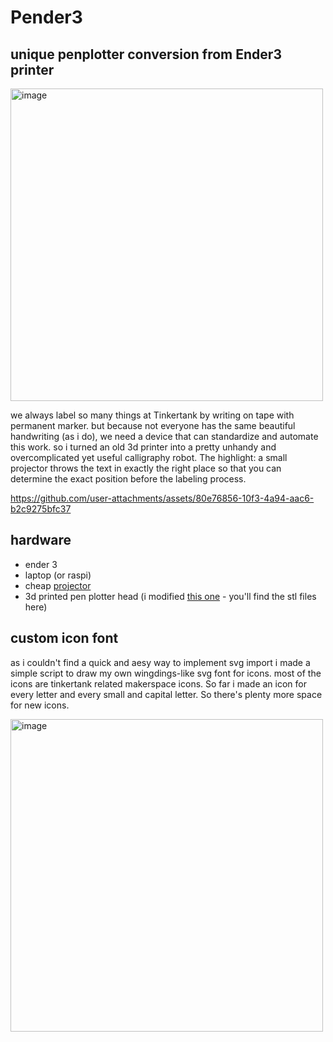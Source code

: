 # Pender3
## unique penplotter conversion from Ender3 printer

<img width="500" alt="image" src="https://github.com/user-attachments/assets/fbefb6ff-8f7a-4242-aede-836d8b94cea3" />

we always label so many things at Tinkertank by writing on tape with permanent marker. but because not everyone has the same beautiful handwriting (as i do), we need a device that can standardize and automate this work. so i turned an old 3d printer into a pretty unhandy and overcomplicated yet useful calligraphy robot.
The highlight: a small projector throws the text in exactly the right place so that you can determine the exact position before the labeling process.

https://github.com/user-attachments/assets/80e76856-10f3-4a94-aac6-b2c9275bfc37

## hardware

- ender 3
- laptop (or raspi)
- cheap [projector](https://www.otto.de/p/diyarts-kinder-beamer-mini-beamer-hd-aufloesung-integrierten-lautsprechern-ir-fernbedienung-S0BDJ0CZ/#ech=29250510&variationId=S0BDJ0CZM4HS)
- 3d printed pen plotter head (i modified [this one](https://github.com/AndrewSink/pltr_toolhead) - you'll find the stl files here)

## custom icon font 

as i couldn't find a quick and aesy way to implement svg import i made a simple script to draw my own wingdings-like svg font for icons. most of the icons are tinkertank related makerspace icons. So far i made an icon for every letter and every small and capital letter. So there's plenty more space for new icons.

<img width="500" alt="image" src="https://github.com/user-attachments/assets/7a7e70c5-a977-4710-88a2-d7f91d1ad013" />
